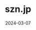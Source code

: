 ---
title: "szn.jp"
date: "2024-03-07"
type: "work"
tags: ["astro","web"]
note: "A site created for my handle names.."
link: "https://szn.jp"
git: "https://github.com/szne/szn.jp"
---